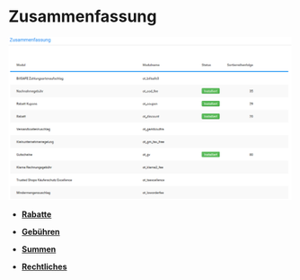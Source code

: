 # Zusammenfassung 

![](Bilder/Abb070_UebersichtUeberDieZusammenfassungModule.png "Übersicht über die Zusammenfassung‑Module")

-   **[Rabatte](7_3_1_Rabatte.md)**  

-   **[Gebühren](7_3_2_Gebuehren.md)**  

-   **[Summen](7_3_3_Summen.md)**  

-   **[Rechtliches](7_3_4_Rechtliches.md)**  




